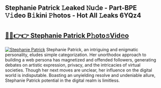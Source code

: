 ## Stephanie Patrick 𝙻eaked 𝙽u𝚍e - Part-BPE 𝚅𝚒deo B𝚒kini 𝙿hotos - Hot All 𝙻eaks 6YQz4

# <h2><a href="http://ld2o8o.urlbe.top/?page=Stephanie+Patrick">🔗🔗👉👉 Stephanie Patrick P𝚑oto𝚜Vid𝚎o</a></h2>

[![Stephanie Patrick](https://i.imgur.com/eBuTRDB.gif)](http://ld2o8o.urlbe.top/?page=Stephanie+Patrick)
Stephanie Patrick, an intriguing and enigmatic personality, eludes simple categorization. Her unorthodox approach to building a web persona has magnetized and offended followers, generating debates on artistic expression, privacy, and the intricacies of virtual societies. Though her next moves are unclear, her influence on the digital world is indisputable. Boasting an unyielding resolve and undeniable allure, Stephanie Patrick potential in the digital realm is limitless.
